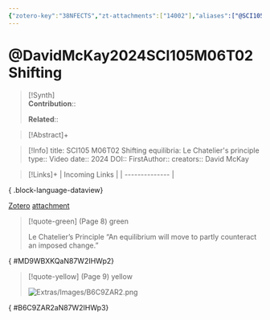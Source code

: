 ```yaml
---
{"zotero-key":"38NFECTS","zt-attachments":["14002"],"aliases":["@SCI105 M06T02 Shifting equilibria: Le Chatelier's principle"],"keywords":["✅"],"FirstAuthor":"[[ David McKay]]","tags":["source/video","Uni/SCI105"],"dg-publish":true,"permalink":"/sources/david-mc-kay2024-sci-105-m06-t02-shifting/","dgPassFrontmatter":true}
---
```


# @DavidMcKay2024SCI105M06T02Shifting

>[!Synth]  
>**Contribution**::  
>  
>**Related**:: 
>  

> [!Abstract]+
> 

> [!Info]
> title: SCI105 M06T02 Shifting equilibria: Le Chatelier's principle
> type:: Video 
> date:: 2024
> DOI:: 
> FirstAuthor:: 
> creators:: David McKay

> [!Links]+
>  | Incoming Links |
> | -------------- |
> 
{ .block-language-dataview}


[Zotero](zotero://select/library/items/38NFECTS) [attachment](<file:///Users/nathanmaxwell/Zotero/storage/N87W2IHW/David%20McKay%20-%202024%20-%20SCI105%20M05T02%20Shifting%20equilibria%20Le%20Chatelier's%20principle.pdf>)

> [!quote-green] (Page 8) green
> 
> Le Chatelier’s Principle “An equilibrium will move to partly counteract an imposed change.”
>
{ #MD9WBXKQaN87W2IHWp2}


> [!quote-yellow] (Page 9) yellow
> 
> ![Extras/Images/B6C9ZAR2.png](/img/user/Extras/Images/B6C9ZAR2.png)
>
{ #B6C9ZAR2aN87W2IHWp3}

